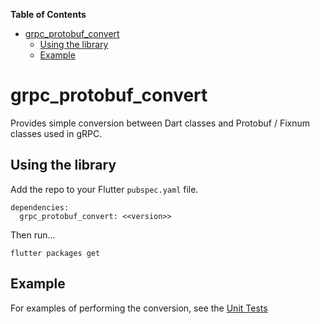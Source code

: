 <!-- START doctoc generated TOC please keep comment here to allow auto update -->
<!-- DON'T EDIT THIS SECTION, INSTEAD RE-RUN doctoc TO UPDATE -->
**Table of Contents**

- [grpc_protobuf_convert](#grpc_protobuf_convert)
  - [Using the library](#using-the-library)
  - [Example](#example)

<!-- END doctoc generated TOC please keep comment here to allow auto update -->

# grpc_protobuf_convert

Provides simple conversion between Dart classes and Protobuf / Fixnum classes used in gRPC.

## Using the library

Add the repo to your Flutter `pubspec.yaml` file.

```
dependencies:
  grpc_protobuf_convert: <<version>> 
```

Then run...
```
flutter packages get
```


## Example

For examples of performing the conversion, see the [Unit Tests](https://github.com/peiffer-innovations/grpc_protobuf_convert/blob/main/test/grpc_protobuf_convert_test.dart)